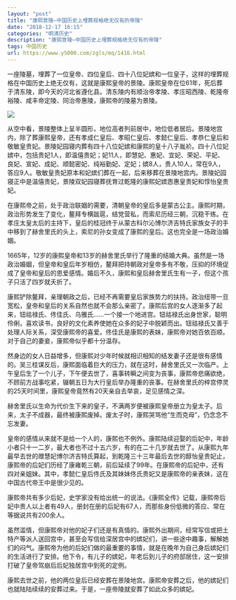 ```yaml
---
layout: "post"
title: "康熙景陵—中国历史上埋葬规格绝无仅有的帝陵"
date: "2018-12-17 16:15"
categories: "明清历史"
description: "康熙景陵—中国历史上埋葬规格绝无仅有的帝陵"
tags: 中国历史
url: https://www.y5000.com/zgls/mq/1416.html
---
```






一座陵墓，埋葬了一位皇帝、四位皇后、四十八位妃嫔和一位皇子，这样的埋葬规格在中国历史上绝无仅有，这就是康熙皇帝的景陵。康熙皇帝在位61年，死后葬于清东陵，即今天的河北省遵化县。清东陵内有顺治帝孝陵、孝庄昭西陵、乾隆帝裕陵、咸丰帝定陵、同治帝惠陵，康熙帝的陵墓为景陵。

![](https://img.y5000.com/uploads/allimg/130628/2-13062R21614963.jpg)

  
从空中看，景陵整体上呈半圆形，地位高者列前居中，地位低者居后。景陵地宫内，除了葬康熙皇帝，还有孝成仁皇后、孝昭仁皇后、孝懿仁皇后、孝恭仁皇后和敬敏皇贵妃。景陵妃园寝内葬有四十八位妃嫔和康熙的皇十八子胤衸。四十八位妃嫔中，包括贵妃1人，即温僖贵妃；妃11人，即慧妃、惠妃、宜妃、荣妃、平妃、良妃、宣妃、成妃、顺懿密妃、纯裕勤妃、定妃；嫔8人，贵人10人，常在9人，答应9人。敬敏皇贵妃原本和妃嫔们葬在一起，后来移葬在景陵地宫内。景陵妃园寝正中是温僖贵妃，景陵双妃园寝葬抚育过乾隆的康熙妃嫔悫惠皇贵妃和惇怡皇贵妃。  
  
在康熙帝之前，处于政治联姻的需要，清朝皇帝的皇后多是蒙古公主。康熙时期，政治形势发生了变化，鳌拜专横跋扈，结党营私，而索尼历经三朝，沉稳干练。在孝庄太皇太后的主持下，皇后的桂冠终于从蒙古科尔沁博尔济吉特氏家族女子的手中移到了赫舍里氏的头上，索尼的孙女变成了康熙的皇后。这也完全是一场政治婚姻。  
  
1665年，12岁的康熙皇帝和13岁的赫舍里氏举行了隆重的结婚大典。虽然是一场政治婚姻，但皇帝和皇后年岁相仿，鳌拜把持朝政对皇帝多有不敬，压抑的环境促成了皇帝和皇后的恩爱感情。婚后不久，康熙和皇后赫舍里氏生有一子，但这个孩子只活了四岁就夭折了。  
  
康熙铲除鳌拜，亲理朝政之后，已经不再需要皇后家族势力的扶持。政治纽带一旦宽松，皇帝和皇后的关系自然也就不会那么亲密了。康熙后宫的女人逐渐多了起来，钮祜禄氏、佟佳氏、乌雅氏……一个接一个地进宫。钮祜禄氏出身世家，聪明伶俐，喜欢读书，良好的文化素养使她在众多的妃子中脱颖而出。钮祜禄氏又善于处理人际关系，深受康熙帝的喜爱。佟佳氏是康熙的表妹，康熙帝对她百依百顺。对于自己的妻妾，康熙帝似乎都十分温存。

然身边的女人日益增多，但康熙对少年时候就相识相知的结发妻子还是很有感情的。吴三桂谋反后，康熙面临着巨大的压力，就在这时，赫舍里氏又一次临产。上午皇后生了一个儿子，下午便去世了，喜事转瞬之间变为丧事，康熙帝悲痛欲绝，不顾前方战事吃紧，辍朝五日为大行皇后举办隆重的丧事。在赫舍里氏的梓宫停灵的25天时间里，康熙皇帝竟然有20天亲自去举哀，足见感情之深。  
  
赫舍里氏以生命为代价生下来的皇子，不满两岁便被康熙皇帝册立为皇太子。后来，太子不成器，最终被康熙废掉。废太子时，康熙哭骂他“生而克母”，仍念念不忘发妻。  
  
皇帝的感情从来就不是给一个人的，康熙也不例外。康熙陆续迎娶的后妃中，年龄小者只十一二岁，最大者也不过十五六岁，有的在二十几岁就去世了。从康熙九年最早去世的赠慧妃博尔济吉特氏算起，到乾隆三十三年最后去世的醇怡皇贵妃止，康熙帝的后妃们历经了康雍乾三朝，前后延续了99年。在康熙帝的后妃中，还有四对亲姐妹。其中，孝懿仁皇后佟氏及其妹妹佟氏贵妃又是康熙帝的亲表妹，这在中国古代帝王中是很少见的。  
  
康熙帝共有多少后妃，史学家没有给出统一的说法。《康熙全传》记载，康熙帝后妃中贵人以上者有49人，册封在册的后妃有67人，而那些身份低微的答应、常在等据说共有200余人。  
  
虽然滥情，但康熙帝对他的妃子们还是有真情的。康熙外出期间，经常写信或把土特产等派人送回宫中，甚至会写信给深居宫中的嫔妃们，讲一些途中趣事，解解她们的闷气。康熙帝为他的后妃们做的最重要的事情，就是在晚年为自己身后嫔妃们的生活进行了安排。他下令，有儿子的嫔妃，年老后到儿子的府邸居住，这一安排打破了皇帝驾崩后后妃独居宫中到死的定例。  
  
康熙去世之前，他的两位皇后已经安葬在景陵地宫。康熙帝安葬之后，他的嫔妃们也就陆陆续续的安葬过来。于是，一座帝陵就安葬了如此众多的嫔妃。
